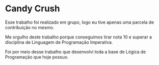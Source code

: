 # Candy Crush
Esse trabalho foi realizado em grupo, logo eu tive apenas uma parcela de contribuição no mesmo. 

Me orgulho deste trabalho porque conseguimos tirar nota 10 e superar a disciplina de Linguagem de Programação Imperativa.

Foi por meio desse trabalho que desenvolvi toda a base de Lógica de Programação que hoje possuo.
